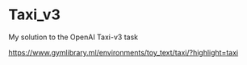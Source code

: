 # Taxi_v3
My solution to the OpenAI Taxi-v3 task

https://www.gymlibrary.ml/environments/toy_text/taxi/?highlight=taxi
